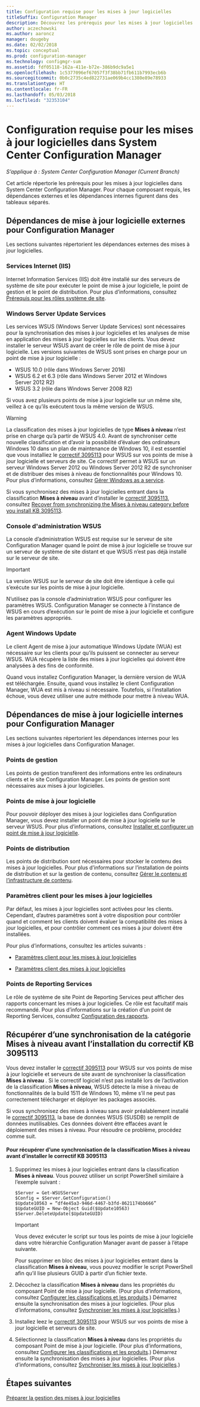 ```yaml
---
title: Configuration requise pour les mises à jour logicielles
titleSuffix: Configuration Manager
description: Découvrez les prérequis pour les mises à jour logicielles dans System Center Configuration Manager.
author: aczechowski
ms.author: aaroncz
manager: dougeby
ms.date: 02/02/2018
ms.topic: conceptual
ms.prod: configuration-manager
ms.technology: configmgr-sum
ms.assetid: fdf05118-162a-411e-b72e-386b9dc9a5e1
ms.openlocfilehash: 1c5377096ef67057f3f38bb71fb611b7993ecb6b
ms.sourcegitcommit: 0b0c2735c4ed822731ae069b4cc1380e89e78933
ms.translationtype: HT
ms.contentlocale: fr-FR
ms.lasthandoff: 05/03/2018
ms.locfileid: "32353104"
---
```

# <a name="prerequisites-for-software-updates-in-system-center-configuration-manager"></a>Configuration requise pour les mises à jour logicielles dans System Center Configuration Manager

*S’applique à : System Center Configuration Manager (Current Branch)*

Cet article répertorie les prérequis pour les mises à jour logicielles dans System Center Configuration Manager. Pour chaque composant requis, les dépendances externes et les dépendances internes figurent dans des tableaux séparés.  

## <a name="software-update-dependencies-that-are-external-to-configuration-manager"></a>Dépendances de mise à jour logicielle externes pour Configuration Manager  
 Les sections suivantes répertorient les dépendances externes des mises à jour logicielles.  

### <a name="internet-information-services"></a>Services Internet (IIS)  
 Internet Information Services (IIS) doit être installé sur des serveurs de système de site pour exécuter le point de mise à jour logicielle, le point de gestion et le point de distribution. Pour plus d’informations, consultez [Prérequis pour les rôles système de site](../../core/plan-design/configs/site-and-site-system-prerequisites.md).  

### <a name="windows-server-update-services"></a>Windows Server Update Services  
 Les services WSUS (Windows Server Update Services) sont nécessaires pour la synchronisation des mises à jour logicielles et les analyses de mise en application des mises à jour logicielles sur les clients. Vous devez installer le serveur WSUS avant de créer le rôle de point de mise à jour logicielle. Les versions suivantes de WSUS sont prises en charge pour un point de mise à jour logicielle :  

-   WSUS 10.0 (rôle dans Windows Server 2016)
-   WSUS 6.2 et 6.3 (rôle dans Windows Server 2012 et Windows Server 2012 R2)  
-   WSUS 3.2 (rôle dans Windows Server 2008 R2)  

Si vous avez plusieurs points de mise à jour logicielle sur un même site, veillez à ce qu’ils exécutent tous la même version de WSUS.  

> [!WARNING]  
>  La classification des mises à jour logicielles de type **Mises à niveau** n’est prise en charge qu’à partir de WSUS 4.0. Avant de synchroniser cette nouvelle classification et d’avoir la possibilité d’évaluer des ordinateurs Windows 10 dans un plan de maintenance de Windows 10, il est essentiel que vous installiez le [correctif 3095113](https://support.microsoft.com/kb/3095113) pour WSUS sur vos points de mise à jour logicielle et serveurs de site. Ce correctif permet à WSUS sur un serveur Windows Server 2012 ou Windows Server 2012 R2 de synchroniser et de distribuer des mises à niveau de fonctionnalités pour Windows 10. Pour plus d’informations, consultez [Gérer Windows as a service](../../osd/deploy-use/manage-windows-as-a-service.md).  
>   
>  Si vous synchronisez des mises à jour logicielles entrant dans la classification **Mises à niveau** avant d’installer le [correctif 3095113](https://support.microsoft.com/kb/3095113), consultez [Recover from synchronizing the Mises à niveau category before you install KB 3095113](#BKMK_RecoverUpgrades).  

### <a name="wsus-administration-console"></a>Console d'administration WSUS  
 La console d’administration WSUS est requise sur le serveur de site Configuration Manager quand le point de mise à jour logicielle se trouve sur un serveur de système de site distant et que WSUS n’est pas déjà installé sur le serveur de site.  

> [!IMPORTANT]  
> La version WSUS sur le serveur de site doit être identique à celle qui s’exécute sur les points de mise à jour logicielle.
>
> N’utilisez pas la console d’administration WSUS pour configurer les paramètres WSUS. Configuration Manager se connecte à l’instance de WSUS en cours d’exécution sur le point de mise à jour logicielle et configure les paramètres appropriés.  



### <a name="windows-update-agent"></a>Agent Windows Update  
 Le client Agent de mise à jour automatique Windows Update (WUA) est nécessaire sur les clients pour qu’ils puissent se connecter au serveur WSUS. WUA récupère la liste des mises à jour logicielles qui doivent être analysées à des fins de conformité.  

 Quand vous installez Configuration Manager, la dernière version de WUA est téléchargée. Ensuite, quand vous installez le client Configuration Manager, WUA est mis à niveau si nécessaire. Toutefois, si l’installation échoue, vous devez utiliser une autre méthode pour mettre à niveau WUA.  

## <a name="software-update-dependencies-that-are-internal-to-configuration-manager"></a>Dépendances de mise à jour logicielle internes pour Configuration Manager  
 Les sections suivantes répertorient les dépendances internes pour les mises à jour logicielles dans Configuration Manager.  

### <a name="management-points"></a>Points de gestion  
 Les points de gestion transfèrent des informations entre les ordinateurs clients et le site Configuration Manager. Les points de gestion sont nécessaires aux mises à jour logicielles.  

### <a name="software-update-points"></a>Points de mise à jour logicielle  
 Pour pouvoir déployer des mises à jour logicielles dans Configuration Manager, vous devez installer un point de mise à jour logicielle sur le serveur WSUS. Pour plus d’informations, consultez [Installer et configurer un point de mise à jour logicielle](../get-started/install-a-software-update-point.md).

### <a name="distribution-points"></a>Points de distribution  
 Les points de distribution sont nécessaires pour stocker le contenu des mises à jour logicielles. Pour plus d’informations sur l’installation de points de distribution et sur la gestion de contenu, consultez [Gérer le contenu et l’infrastructure de contenu](../../core/servers/deploy/configure/manage-content-and-content-infrastructure.md).  

### <a name="client-settings-for-software-updates"></a>Paramètres client pour les mises à jour logicielles  
 Par défaut, les mises à jour logicielles sont activées pour les clients. Cependant, d’autres paramètres sont à votre disposition pour contrôler quand et comment les clients doivent évaluer la compatibilité des mises à jour logicielles, et pour contrôler comment ces mises à jour doivent être installées.  

 Pour plus d’informations, consultez les articles suivants :  

-   [Paramètres client pour les mises à jour logicielles](../get-started/manage-settings-for-software-updates.md#BKMK_ClientSettings)   

-   [Paramètres client des mises à jour logicielles](../../core/clients/deploy/about-client-settings.md#software-updates)  

### <a name="reporting-services-points"></a>Points de Reporting Services  
 Le rôle de système de site Point de Reporting Services peut afficher des rapports concernant les mises à jour logicielles. Ce rôle est facultatif mais recommandé. Pour plus d’informations sur la création d’un point de Reporting Services, consultez [Configuration des rapports](../../core/servers/manage/configuring-reporting.md).  

##  <a name="BKMK_RecoverUpgrades"></a> Récupérer d’une synchronisation de la catégorie Mises à niveau avant l’installation du correctif KB 3095113  
 Vous devez installer le [correctif 3095113](https://support.microsoft.com/kb/3095113) pour WSUS sur vos points de mise à jour logicielle et serveurs de site avant de synchroniser la classification **Mises à niveau** . Si le correctif logiciel n’est pas installé lors de l’activation de la classification **Mises à niveau**, WSUS détecte la mise à niveau de fonctionnalités de la build 1511 de Windows 10, même s’il ne peut pas correctement télécharger et déployer les packages associés. 
 
 Si vous synchronisez des mises à niveau sans avoir préalablement installé le [correctif 3095113](https://support.microsoft.com/kb/3095113), la base de données WSUS (SUSDB) se remplit de données inutilisables. Ces données doivent être effacées avant le déploiement des mises à niveau. Pour résoudre ce problème, procédez comme suit.  

#### <a name="to-recover-from-synchronizing-the-upgrades-classification-before-you-install-kb-3095113"></a>Pour récupérer d’une synchronisation de la classification Mises à niveau avant d’installer le correctif KB 3095113  

1.  Supprimez les mises à jour logicielles entrant dans la classification **Mises à niveau**. Vous pouvez utiliser un script PowerShell similaire à l’exemple suivant :  

    ```  
    $Server = Get-WSUSServer  
    $Config = $Server.GetConfiguration()  
    $Update10563 = “df4e45a3-946d-4467-b3fd-8621174bb666”  
    $UpdateGUID = New-Object Guid($Update10563)  
    $Server.DeleteUpdate($UpdateGUID)  
    ```  

    > [!IMPORTANT]  
    >  Vous devez exécuter le script sur tous les points de mise à jour logicielle dans votre hiérarchie Configuration Manager avant de passer à l’étape suivante.  

     Pour supprimer en bloc des mises à jour logicielles entrant dans la classification **Mises à niveau**, vous pouvez modifier le script PowerShell afin qu’il lise plusieurs GUID à partir d’un fichier texte.  

2.  Décochez la classification **Mises à niveau** dans les propriétés du composant Point de mise à jour logicielle. (Pour plus d’informations, consultez [Configurer les classifications et les produits](../get-started/configure-classifications-and-products.md).) Démarrez ensuite la synchronisation des mises à jour logicielles. (Pour plus d’informations, consultez [Synchroniser les mises à jour logicielles](../get-started/synchronize-software-updates.md).)  

3.  Installez leez le [correctif 3095113](https://support.microsoft.com/kb/3095113) pour WSUS sur vos points de mise à jour logicielle et serveurs de site.  

4.  Sélectionnez la classification **Mises à niveau** dans les propriétés du composant Point de mise à jour logicielle. (Pour plus d’informations, consultez [Configurer les classifications et les produits](../get-started/configure-classifications-and-products.md).) Démarrez ensuite la synchronisation des mises à jour logicielles. (Pour plus d’informations, consultez [Synchroniser les mises à jour logicielles](../get-started/synchronize-software-updates.md).)  

## <a name="next-steps"></a>Étapes suivantes
[Préparer la gestion des mises à jour logicielles](../get-started/prepare-for-software-updates-management.md)
